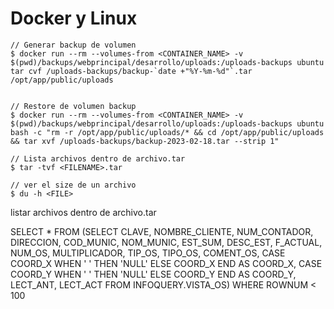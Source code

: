 # Docker y Linux

```shell
// Generar backup de volumen 
$ docker run --rm --volumes-from <CONTAINER_NAME> -v $(pwd)/backups/webprincipal/desarrollo/uploads:/uploads-backups ubuntu tar cvf /uploads-backups/backup-`date +"%Y-%m-%d"`.tar  /opt/app/public/uploads


// Restore de volumen backup
$ docker run --rm --volumes-from <CONTAINER_NAME> -v $(pwd)/backups/webprincipal/desarrollo/uploads:/uploads-backups ubuntu bash -c "rm -r /opt/app/public/uploads/* && cd /opt/app/public/uploads && tar xvf /uploads-backups/backup-2023-02-18.tar --strip 1"

// Lista archivos dentro de archivo.tar
$ tar -tvf <FILENAME>.tar

// ver el size de un archivo
$ du -h <FILE> 
```
 
 listar archivos dentro de archivo.tar
 
SELECT * FROM (SELECT CLAVE, NOMBRE_CLIENTE, NUM_CONTADOR, DIRECCION, COD_MUNIC, NOM_MUNIC, EST_SUM, DESC_EST, F_ACTUAL, NUM_OS, MULTIPLICADOR, TIP_OS, TIPO_OS, COMENT_OS,  CASE COORD_X WHEN ' ' THEN 'NULL' ELSE COORD_X END AS COORD_X, CASE COORD_Y WHEN ' ' THEN 'NULL' ELSE COORD_Y END AS COORD_Y, LECT_ANT, LECT_ACT FROM INFOQUERY.VISTA_OS) WHERE ROWNUM < 100

